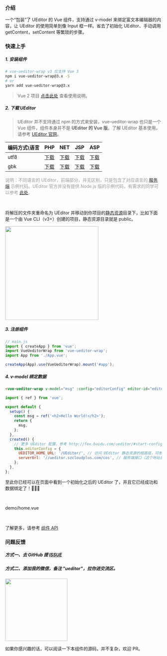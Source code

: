 ### 介绍

一个“包装”了 UEditor 的 Vue 组件，支持通过 v-model 来绑定富文本编辑器的内容，让 UEditor 的使用简单到像 Input 框一样。省去了初始化 UEditor、手动调用 getContent，setContent 等繁琐的步骤。

### 快速上手

##### 1. 安装组件

```bash
# vue-ueditor-wrap v3 仅支持 Vue 3
npm i vue-ueditor-wrap@3.x -S
# or
yarn add vue-ueditor-wrap@3.x
```

> Vue 2 项目 [点击此处](https://github.com/HaoChuan9421/vue-ueditor-wrap/tree/2.x) 查看使用说明。

##### 2. 下载 UEditor

> UEditor 并不支持通过 npm 的方式来安装，vue-ueditor-wrap 也只是一个 Vue 组件，组件本身并不是 **UEditor 的 Vue 版**。了解 UEditor 基本使用，请参考 [UEditor 官网](http://fex.baidu.com/ueditor/#start-start)。

| 编码方式\语言 | PHP                                                                         | NET                                                                         | JSP                                                                         | ASP                                                                         |
| ------------- | --------------------------------------------------------------------------- | --------------------------------------------------------------------------- | --------------------------------------------------------------------------- | --------------------------------------------------------------------------- |
| utf8          | [下载](//ueditor-1302968899.cos.ap-guangzhou.myqcloud.com/zip/utf8-php.zip) | [下载](//ueditor-1302968899.cos.ap-guangzhou.myqcloud.com/zip/utf8-net.zip) | [下载](//ueditor-1302968899.cos.ap-guangzhou.myqcloud.com/zip/utf8-jsp.zip) | [下载](//ueditor-1302968899.cos.ap-guangzhou.myqcloud.com/zip/utf8-asp.zip) |
| gbk           | [下载](//ueditor-1302968899.cos.ap-guangzhou.myqcloud.com/zip/gbk-php.zip)  | [下载](//ueditor-1302968899.cos.ap-guangzhou.myqcloud.com/zip/gbk-net.zip)  | [下载](//ueditor-1302968899.cos.ap-guangzhou.myqcloud.com/zip/gbk-jsp.zip)  | [下载](//ueditor-1302968899.cos.ap-guangzhou.myqcloud.com/zip/gbk-asp.zip)  |

<p style="color: #999;">说明：不同语言的 UEditor，前端部分，并无区别，只是包含了对应语言的 <a href="http://fex.baidu.com/ueditor/#server-deploy" target="_blank" rel="noopener noreferrer">服务端</a> 示例代码。UEditor 官方并没有提供 Node.js 版的示例代码，有需求的同学可以参考 <a href="https://github.com/HaoChuan9421/ueditor-koa-server" target="_blank" rel="noopener noreferrer">此处</a>。</p>

<br/>

将解压的文件夹重命名为 UEditor 并移动到你项目的[静态资源](https://cli.vuejs.org/zh/guide/html-and-static-assets.html#public-文件夹)目录下，比如下面是一个由 Vue CLI（v3+）创建的项目，静态资源目录就是 public。

<image src="//ueditor-1302968899.cos.ap-guangzhou.myqcloud.com/doc/static-dir.png" style="width:300px;"/>

##### 3. 注册组件

```js
// main.js
import { createApp } from 'vue';
import VueUeditorWrap from 'vue-ueditor-wrap';
import App from './App.vue';

createApp(App).use(VueUeditorWrap).mount('#app');
```

##### 4. v-model 绑定数据

```html
<vue-ueditor-wrap v-model="msg" :config="editorConfig" editor-id="editor-demo-01"></vue-ueditor-wrap>
```

```js
import { ref } from 'vue';

export default {
  setup() {
    const msg = ref('<h2>Hello World!</h2>');
    return {
      msg,
    };
  },
  created() {
    // 更多 UEditor 配置，参考 http://fex.baidu.com/ueditor/#start-config
    this.editorConfig = {
      UEDITOR_HOME_URL: '/UEditor/', // 访问 UEditor 静态资源的根路径，可参考常见问题1
      serverUrl: '//ueditor.szcloudplus.com/cos', // 服务端接口（这个地址是我为了方便各位体验文件上传功能搭建的临时接口，请勿在生产环境使用！！！）
    };
  },
};
```

至此你已经可以在页面中看到一个初始化之后的 UEditor 了，并且它已经成功和数据绑定了！👏👏👏

<br/>

<demo-code inline>demo/home.vue</demo-code>

<br/>

了解更多，请参考 [组件 API](#/api)

### 问题反馈

##### 方式一、去 GitHub 提 [ISSUE](https://github.com/HaoChuan9421/vue-ueditor-wrap/issues)

##### 方式二、添加我的微信，备注 "ueditor"，拉你进交流区。

<img src="//ueditor-1302968899.cos.ap-guangzhou.myqcloud.com/doc/wechat.JPG" style="width: 200px" />

如果你感兴趣的话，可以阅读一下本组件的源码，并不复杂，欢迎 PR。
